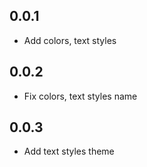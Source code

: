 ## 0.0.1

* Add colors, text styles

## 0.0.2

* Fix colors, text styles name

## 0.0.3

* Add text styles theme

